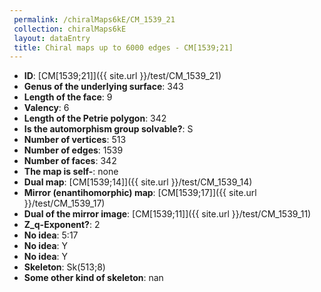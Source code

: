 ```yaml
--- 
 permalink: /chiralMaps6kE/CM_1539_21 
 collection: chiralMaps6kE
 layout: dataEntry
 title: Chiral maps up to 6000 edges - CM[1539;21]
---
```


- **ID**: [CM[1539;21]]({{ site.url }}/test/CM_1539_21)
- **Genus of the underlying surface**: 343
- **Length of the face**: 9
- **Valency**: 6
- **Length of the Petrie polygon**: 342
- **Is the automorphism group solvable?**: S
- **Number of vertices**: 513
- **Number of edges**: 1539
- **Number of faces**: 342
- **The map is self-**: none
- **Dual map**: [CM[1539;14]]({{ site.url }}/test/CM_1539_14)
- **Mirror (enantihomorphic) map**: [CM[1539;17]]({{ site.url }}/test/CM_1539_17)
- **Dual of the mirror image**: [CM[1539;11]]({{ site.url }}/test/CM_1539_11)
- **Z_q-Exponent?**: 2
- **No idea**:  5:17
- **No idea**: Y
- **No idea**: Y
- **Skeleton**: Sk(513;8)
- **Some other kind of skeleton**: nan
